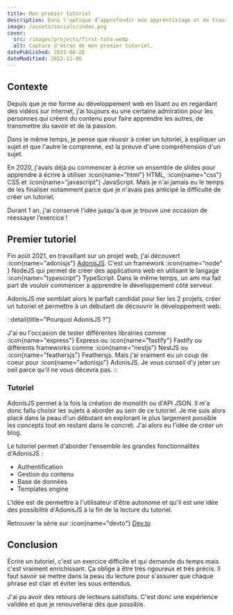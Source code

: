 ```yaml
---
title: Mon premier tutoriel
description: Dans l'optique d’approfondir mon apprentissage et de transmettre mes connaissances, je me suis livré à l'exercice que je considère comme le plus exigent.
image: /assets/socials/index.png
cover:
  src: /images/projects/first-tuto.webp
  alt: Capture d'écran de mon premier tutoriel.
datePublished: 2021-08-28
dateModified: 2022-11-06
---
```


## Contexte

Depuis que je me forme au développement web en lisant ou en regardant des vidéos sur internet, j'ai toujours eu une certaine admiration pour les personnes qui créent du contenu pour faire apprendre les autres, de transmettre du savoir et de la passion.

Dans le même temps, je pense que réussir à créer un tutoriel, à expliquer un sujet et que l'autre le comprenne, est la preuve d'une compréhension d'un sujet.

En 2020, j'avais déjà pu commencer à écrire un ensemble de slides pour apprendre à écrire à utiliser :icon{name="html"} HTML, :icon{name="css"} CSS et :icon{name="javascript"} JavaScript. Mais je n'ai jamais eu le temps de les finaliser notamment parce que je n'avais pas anticipé la difficulté de créer un tutoriel.

Durant 1 an, j'ai conservé l'idée jusqu'à que je trouve une occasion de réessayer l’exercice !

## Premier tutoriel

Fin août 2021, en travaillant sur un projet web, j'ai découvert :icon{name="adonisjs"} [AdonisJS](https://adonisjs.com). C'est un framework :icon{name="node" } NodeJS qui permet de créer des applications web en utilisant le langage :icon{name="typescript"} TypeScript. Dans le même temps, un ami ma fait part de vouloir commencer à apprendre le développement côté serveur.

AdonisJS me semblait alors le parfait candidat pour lier les 2 projets, créer un tutoriel et permettre à un débutant de découvrir le développement web.

::detail{title="Pourquoi AdonisJS ?"}

J'ai eu l'occasion de tester différentes librairies comme :icon{name="express"} Express ou :icon{name="fastify"} Fastify ou différents frameworks comme :icon{name="nestjs"} NestJS ou :icon{name="feathersjs"} Feathersjs. Mais j'ai vraiment eu un coup de coeur pour :icon{name="adonisjs"} AdonisJS. Je vous conseil d'y jeter un oeil parce qu'il ne vous décevra pas.
::

### Tutoriel

AdonisJS permet à la fois la création de monolith ou d'API JSON. Il m'a donc fallu choisir les sujets à aborder au sein de ce tutoriel. Je me suis alors placé dans la peau d'un débutant en explorant le plus largement possible les concepts tout en restant dans le concret. J'ai alors eu l'idée de créer un blog.

Le tutoriel permet d'aborder l'ensemble les grandes fonctionnalités d'AdonisJS :

- Authentification
- Gestion du contenu
- Base de données
- Templates engine

L'idée est de permettre à l'utilisateur d'être autonome et qu'il est une idée des possibilité d'AdonisJS à la fin de la lecture du tutoriel.

Retrouver la série sur :icon{name="devto"} [Dev.to](https://dev.to/barbapapazes/objectifs-et-mise-en-route-creer-un-blog-avec-adonis-20lg)

## Conclusion

Écrire un tutoriel, c'est un exercice difficile et qui demande du temps mais c'est vraiment enrichissant. Ça oblige à être très rigoureux et très précis. Il faut savoir se mettre dans la peau du lecture pour s'assurer que chaque phrase est clair et éviter les sous entendus.

J'ai pu avoir des retours de lecteurs satisfaits. C'est donc une expérience validée et que je renouvellerai dès que possible.
